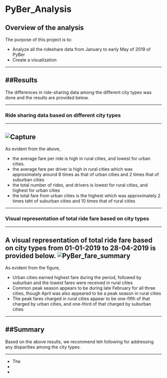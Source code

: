 # PyBer_Analysis
 
## **Overview of the analysis**
The purpose of this project is to:
-    Analyze all the rideshare data from January to early May of 2019 of PyBer 
-    Create a  visualization

---
##**Results**
---

The differences in ride-sharing data among the different city types was done and the results are provided below.

---
### **Ride sharing data based on different city types**
---

![Capture](https://user-images.githubusercontent.com/89427676/135764864-52e43db7-e231-4606-8434-dc57b1c2e70e.PNG)
---
As evident from the above, 
- the average fare per ride is high in rural cities, and lowest for urban cities.
- the average fare per driver is high in rural cities which was approximately around 8 times as that of urban cities and 2 times that of suburban cities
- the total number of rides, and drivers is lowest for rural cities, and highest for urban cities
- the total fare from urban cities is the highest which was approximately 2 times taht of suburban cities and 10 times that of rural cities
---
### **Visual representation of total ride fare based on city types**
---
A visual representation of total ride fare based on city types from 01-01-2019 to 28-04-2019 is provided below.
![PyBer_fare_summary](https://user-images.githubusercontent.com/89427676/135764633-d1646ea7-09b4-45ff-9e8f-ee8076e9cb81.png)
---
As evident from the figure,
- Urban cities earned highest fare during the period, followed by suburban and the lowest fares were      received in rural cities
- Common peak season appears to be during late February for all three cities, though April was also appeared to be a peak season in rural cities
- The peak fares charged in rural cities appear to be one-fifth of that charged by urban cities, and one-third of that charged by suburban cities
---
##**Summary**
---
Based on the above results, we recommend teh following for addressing any disparities among the city types.

---
- The 
-
-
